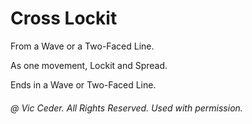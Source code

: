 
# Cross Lockit

From a Wave or a Two-Faced Line.

As one movement, Lockit and Spread.

Ends in a Wave or Two-Faced Line.

###### @ Vic Ceder. All Rights Reserved.  Used with permission.
